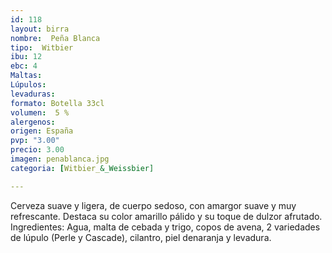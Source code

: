 ```yaml
---
id: 118
layout: birra
nombre:  Peña Blanca
tipo:  Witbier
ibu: 12
ebc: 4
Maltas:
Lúpulos:
levaduras: 
formato: Botella 33cl
volumen:  5 %
alergenos: 
origen: España
pvp: "3.00"
precio: 3.00
imagen: penablanca.jpg
categoria: [Witbier_&_Weissbier]

---
```

Cerveza suave y ligera, de cuerpo sedoso, con amargor suave y muy refrescante. Destaca su color amarillo pálido y su toque de dulzor afrutado. Ingredientes: Agua, malta de cebada y trigo, copos de avena, 2 variedades de lúpulo (Perle y Cascade), cilantro, piel denaranja y levadura.